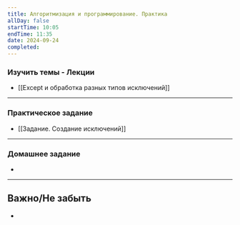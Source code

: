 ```yaml
---
title: Алгоритмизация и программирование. Практика
allDay: false
startTime: 10:05
endTime: 11:35
date: 2024-09-24
completed:
---
```

### Изучить темы - Лекции

- [[Except и обработка разных типов исключений]]

---
### Практическое задание

- [[Задание. Создание исключений]]

---
### Домашнее задание

- 

---
## Важно/Не забыть

- 